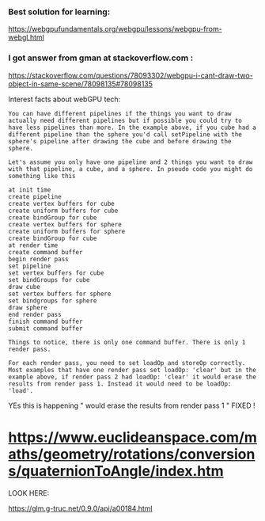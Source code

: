
### Best solution for learning:

https://webgpufundamentals.org/webgpu/lessons/webgpu-from-webgl.html


###  I got answer from gman at stackoverflow.com :

https://stackoverflow.com/questions/78093302/webgpu-i-cant-draw-two-object-in-same-scene/78098135#78098135

Interest facts about webGPU tech:

```
You can have different pipelines if the things you want to draw actually need different pipelines but if possible you could try to have less pipelines than more. In the example above, if you cube had a different pipeline than the sphere you'd call setPipeline with the sphere's pipeline after drawing the cube and before drawing the sphere.
```

```
Let's assume you only have one pipeline and 2 things you want to draw with that pipeline, a cube, and a sphere. In pseudo code you might do something like this

at init time
create pipeline
create vertex buffers for cube
create uniform buffers for cube
create bindGroup for cube
create vertex buffers for sphere
create uniform buffers for sphere
create bindGroup for cube
at render time
create command buffer
begin render pass
set pipeline
set vertex buffers for cube
set bindGroups for cube
draw cube
set vertex buffers for sphere
set bindgroups for sphere
draw sphere
end render pass
finish command buffer
submit command buffer

Things to notice, there is only one command buffer. There is only 1 render pass.
```


```
For each render pass, you need to set loadOp and storeOp correctly. 
Most examples that have one render pass set loadOp: 'clear' but in the example above, if render pass 2 had loadOp: 'clear' it would erase the results from render pass 1. Instead it would need to be loadOp: 'load'.
```

YEs this is happening " would erase the results from render pass 1 " FIXED !


# https://www.euclideanspace.com/maths/geometry/rotations/conversions/quaternionToAngle/index.htm


LOOK HERE:

https://glm.g-truc.net/0.9.0/api/a00184.html
